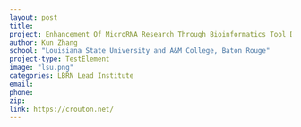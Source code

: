 ```yaml
---
layout: post
title:
project: Enhancement Of MicroRNA Research Through Bioinformatics Tool Development
author: Kun Zhang
school: "Louisiana State University and A&M College, Baton Rouge"
project-type: TestElement
image: "lsu.png"
categories: LBRN Lead Institute
email:
phone:
zip:
link: https://crouton.net/
---
```

<!--
school,image,category
"Louisiana State University and A&M College, Baton Rouge",lsu.png,LBRN Lead Institute
Grambling State University,grambling.jpeg,LBRN Primary Undergraduate Institutes
Louisiana State University at Shreveport,lsus2b.png,none
Louisiana Tech University,latech.jpg,none
Southeastern Louisiana University,selu.jpeg,none
Southern University and A&M College,su.gif,none
University of Louisiana at Monroe,ulm.jpg,none
Xavier University of Louisiana,xavier.jpeg,none

 -->
